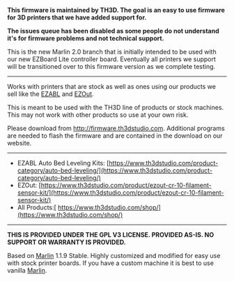 **This firmware is maintained by TH3D. The goal is an easy to use firmware for 3D printers that we have added support for.**

**The issues queue has been disabled as some people do not understand it's for firmware problems and not technical support.**

This is the new Marlin 2.0 branch that is initially intended to be used with our new EZBoard Lite controller board. Eventually all printers we support will be transitioned over to this firmware version as we complete testing.

----------

Works with printers that are stock as well as ones using our products we sell like the [EZABL](https://www.th3dstudio.com/ezabl-kit/) and [EZOut](https://www.th3dstudio.com/product/ezout-cr-10-filament-sensor-kit/).

This is meant to be used with the TH3D line of products or stock machines. This may not work with other products so use at your own risk.

Please download from http://firmware.th3dstudio.com. Additional programs are needed to flash the firmware and are contained in the download on our website.

----------

- EZABL Auto Bed Leveling Kits: [https://www.th3dstudio.com/product-category/auto-bed-leveling/](https://www.th3dstudio.com/product-category/auto-bed-leveling/)
- EZOut: [https://www.th3dstudio.com/product/ezout-cr-10-filament-sensor-kit/](https://www.th3dstudio.com/product/ezout-cr-10-filament-sensor-kit/)
- All Products:[ https://www.th3dstudio.com/shop/](https://www.th3dstudio.com/shop/)


----------


**THIS IS PROVIDED UNDER THE GPL V3 LICENSE.
PROVIDED AS-IS. NO SUPPORT OR WARRANTY IS PROVIDED.**

Based on [Marlin](http://marlinfw.org) 1.1.9 Stable. Highly customized and modified for easy use with stock printer boards. If you have a custom machine it is best to use vanilla [Marlin](http://marlinfw.org).
